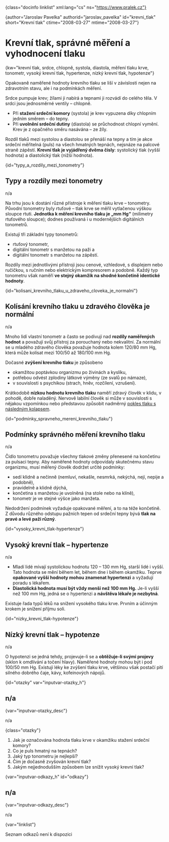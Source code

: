 
{class="docinfo linklist" xml:lang="cs" ns="https://www.pralek.cz"}

{author="Jaroslav Pavelka" authorid="jaroslav\_pavelka" id="krevni\_tlak" short="Krevní tlak" ctime="2008-03-27" mtime="2008-03-27"}

# Krevní tlak, správné měření a vyhodnocení tlaku

{kw="krevní tlak, srdce, chlopně, systola, diastola, měření tlaku krve, tonometr, vysoký krevní tlak, hypertenze, nízký krevní tlak, hypotenze"}

Opakovaně naměřené hodnoty krevního tlaku se liší v závislosti nejen na zdravotním stavu, ale i na podmínkách měření.

Srdce pumpuje krev; žílami ji nabírá a tepnami ji rozvádí do celého těla. V srdci jsou jednosměrné ventily – chlopně.

  * Při **stažení srdeční komory** (systola) je krev vypuzena díky chlopním jedním směrem – do tepny.
  * Při **uvolnění srdeční dutiny** (diastola) se průchodnost chlopní vymění. Krev je z opačného směru nasávána – ze žíly.

Rozdíl tlaků mezi systolou a diastolou se přenáší na tepny a tím je akce srdeční měřitelná (puls) na všech hmatných tepnách, nejsnáze na palcové straně zápěstí. **Krevní tlak je vyjádřený dvěma čísly**: systolický tlak (vyšší hodnota) a diastolický tlak (nižší hodnota).

{id="typy\_a\_rozdily\_mezi\_tonometry"}

## Typy a rozdíly mezi tonometry

n/a

Na trhu jsou k dostání různé přístroje k měření tlaku krve – tonometry. Původní tonometry byly rtuťové – tlak krve se měřil vytlačenou výškou sloupce rtuti. **Jednotka k měření krevního tlaku je „mm Hg“** (milimetry rtuťového sloupce); dodnes používaná i u modernějších digitálních tonometrů.

Existují tři základní typy tonometrů:

  * rtuťový tonometr,
  * digitální tonometr s manžetou na paži a
  * digitální tonometr s manžetou na zápěstí.

Rozdíly mezi jednotlivými přístroji jsou cenové, vzhledové, s displejem nebo ručičkou, s ručním nebo elektrickým kompresorem a podobně. Každý typ tonometru však naměří **ve stejný okamžik na shodné končetině identické hodnoty**.

{id="kolisani\_krevniho\_tlaku\_u\_zdraveho\_cloveka\_je_normalni"}

## Kolísání krevního tlaku u zdravého člověka je normální

n/a

Mnoho lidí vlastní tonometr a často se podivují nad **rozdíly naměřených hodnot** a považují svůj přístroj za porouchaný nebo nekvalitní. Za normální se u mladého zdravého člověka považuje hodnota kolem 120/80 mm Hg, která může kolísat mezi 100/50 až 180/100 mm Hg.

Dočasné **zvýšení krevního tlaku** je způsobeno

  * okamžitou poptávkou organizmu po živinách a kyslíku,
  * potřebou odvést zplodiny látkové výměny (ze svalů po námaze),
  * v souvislosti s psychikou (strach, hněv, rozčílení, vzrušení).

Krátkodobě **nízkou hodnotu krevního tlaku** naměří zdravý člověk v klidu, v pohodě, dobře naladěný. Nervově labilní člověk si může v souvislosti s nějakou vzpomínkou nebo představou způsobit nadměrný [pokles tlaku s následným kolapsem][1].

{id="podminky\_spravneho\_mereni\_krevniho\_tlaku"}

## Podmínky správného měření krevního tlaku

n/a

Čidlo tonometru považuje všechny tlakové změny přenesené na končetinu za pulsaci tepny. Aby naměřené hodnoty odpovídaly skutečnému stavu organizmu, musí měřený člověk dodržet určité podmínky:

  * sedí klidně a nečinně (nemluví, nekašle, nesmrká, nekýchá, nejí, nepije a podobně),
  * pravidelně a klidně dýchá,
  * končetina s manžetou je uvolněná (na stole nebo na klíně),
  * tonometr je ve stejné výšce jako manžeta.

Nedodržení podmínek vyžaduje opakované měření, a to na téže končetině. Z důvodu různého odstupu pažních tepen od srdeční tepny bývá **tlak na pravé a levé paži různý**.

{id="vysoky\_krevni\_tlak-hypertenze"}

## Vysoký krevní tlak – hypertenze

n/a

  * Mladí lidé mívají systolickou hodnotu 120 – 130 mm Hg, starší lidé i vyšší. Tato hodnota se mění během let, během dne i během okamžiku. Teprve **opakované vyšší hodnoty mohou znamenat hypertenzi** a vyžadují poradu s lékařem.
  * **Diastolická hodnota musí být vždy menší než 100 mm Hg.** Je-li vyšší než 100 mm Hg, jedná se o hypertenzi a **návštěva lékaře je nezbytná**.

Existuje řada typů léků na snížení vysokého tlaku krve. Prvním a účinným krokem je snížení příjmu soli.

{id="nizky\_krevni\_tlak-hypotenze"}

## Nízký krevní tlak – hypotenze

n/a

O hypotenzi se jedná tehdy, projevuje-li se a **obtěžuje-li svými projevy** (sklon k omdlívání a točení hlavy). Naměřené hodnoty mohou být i pod 100/50 mm Hg. Existují léky ke zvýšení tlaku krve, většinou však postačí pití silného dobrého čaje, kávy, kofeinových nápojů.

{id="otazky" var="inputvar-otazky_h"}

## n/a

{var="inputvar-otazky_desc"}

n/a

{class="otazky"}

  1. Jak je označována hodnota tlaku krve v okamžiku stažení srdeční komory?
  2. Co je puls hmatný na tepnách?
  3. Jaký typ tonometru je nejlepší?
  4. Čím je dočasně zvyšován krevní tlak?
  5. Jakým nejjednodušším způsobem lze snížit vysoký krevní tlak?

{var="inputvar-odkazy_h" id="odkazy"}

## n/a

{var="inputvar-odkazy_desc"}

n/a

{var="linklist"}

Seznam odkazů není k dispozici

 [1]: mdloba_neboli_kolaps

